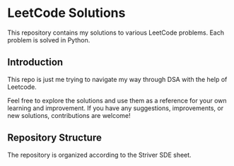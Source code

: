 # LeetCode Solutions

This repository contains my solutions to various LeetCode problems. Each problem is solved in Python.

## Introduction

This repo is just me trying to navigate my way through DSA with the help of Leetcode.

Feel free to explore the solutions and use them as a reference for your own learning and improvement. If you have any suggestions, improvements, or new solutions, contributions are welcome!

## Repository Structure

The repository is organized according to the Striver SDE sheet.

